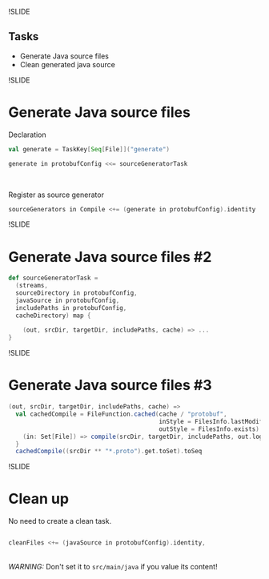 !SLIDE

## Tasks

+ Generate Java source files
+ Clean generated java source

!SLIDE

# Generate Java source files

Declaration

```scala
val generate = TaskKey[Seq[File]]("generate")

generate in protobufConfig <<= sourceGeneratorTask
```

&nbsp;  

Register as source generator

```scala
sourceGenerators in Compile <+= (generate in protobufConfig).identity
```

!SLIDE 

# Generate Java source files #2
```scala
def sourceGeneratorTask = 
  (streams,
  sourceDirectory in protobufConfig,
  javaSource in protobufConfig,
  includePaths in protobufConfig,
  cacheDirectory) map {	
  
    (out, srcDir, targetDir, includePaths, cache) => ...
}
```

!SLIDE

# Generate Java source files #3
```scala
(out, srcDir, targetDir, includePaths, cache) =>
  val cachedCompile = FileFunction.cached(cache / "protobuf",
                                          inStyle = FilesInfo.lastModified,
                                          outStyle = FilesInfo.exists) { 
    (in: Set[File]) => compile(srcDir, targetDir, includePaths, out.log)
  }
  cachedCompile((srcDir ** "*.proto").get.toSet).toSeq
```


!SLIDE

# Clean up

No need to create a clean task.

```scala

cleanFiles <+= (javaSource in protobufConfig).identity,

```
&nbsp;  
_WARNING:_ Don't set it to `src/main/java` if you value its content!
